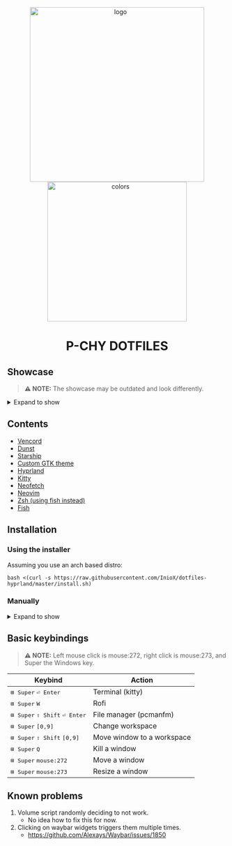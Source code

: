 <div align="center">
    <img src="https://user-images.githubusercontent.com/81521595/210214249-49b5024d-fd61-4c0b-97c8-2b74bb1ee7b8.png" alt="logo" width=400>
</div>


<div align="center">
    <img src="https://user-images.githubusercontent.com/81521595/211203162-2fbf24de-1634-4941-acd7-cf8541f7da13.png" alt="colors" width=320>
</div>

<div align="center">
    <h1>P-CHY DOTFILES</h1>
</div>

## Showcase
> **⚠️ NOTE:** The showcase may be outdated and look differently.


<details><summary>Expand to show</summary>
<p>

https://user-images.githubusercontent.com/81521595/202860841-1ebc1d34-9aee-41cc-b16e-d1028548deb1.mp4

</p>
</details>

## Contents
- [Vencord](.config/Vencord)
- [Dunst](.config/dunst)
- [Starship](.config/starship.toml)
- [Custom GTK theme]()
- [Hyprland](.config/hypr)
- [Kitty](.config/kitty)
- [Neofetch](.config/neofetch)
- [Neovim](.config/nvim)
- [Zsh (using fish instead)](home/)
- [Fish](.config/fish)

## Installation

### Using the installer

Assuming you use an arch based distro:

```shell
bash <(curl -s https://raw.githubusercontent.com/InioX/dotfiles-hyprland/master/install.sh)
```

### Manually

<details><summary>Expand to show</summary>
<p>

## Vencord
```shell
sudo npm i -g pnpm

git clone https://github.com/Vendicated/Vencord
cd Vencord

pnpm install --frozen-lockfile
pnpm build
sudo pnpm inject
```

## Dunst
```shell
paru -S --needed pod2man core/dbus libxinerama libxrandr libxss glib pango libnotify xdg-utils

git clone -b progress-styling https://github.com/k-vernooy/dunst/
make && sudo make install
```

## Fish
```shell
paru -S --needed fish lsd neofetch
chsh -s $(which fish)
```

## Starship
```shell
paru -S --needed starship
```

## Neovim
```shell
# First, back up the current config
sudo cp -r ~/.config/nvim ~/.config/nvim.bak && rm -rf ~/.config/nvim
sudo cp -r ~/.local/share/nvim ~/.local/share/nvim.bak && rm -rf ~/.local/share/nvim
cp -r ~/.local/state/nvim ~/.local/state/nvim.bak && rm -rf ~/.local/state/nvim
sudo cp -r ~/.cache/nvim ~/.cache/nvim.bak && rm -rf ~/.cache/nvim

git clone https://github.com/AstroNvim/AstroNvim ~/.config/nvim
```

## P-CHY Config
```shell
# First, back up the current config
sudo cp -a ~/.config/. ~/.config.bak/ && sudo rm -rf ~/.config/*

git clone https://github.com/InioX/dotfiles-hyprland
cd dotfiles-hyprland
cp .config/. -ar ~/.config/
cp home/. -a ~/
```

## GTK Theme
```shell
sudo cp -a themes/adw-gtk3-dark/ /usr/share/themes

gsettings set org.gnome.desktop.interface gtk-theme adw-gtk3-dark
gsettings set org.gnome.desktop.interface color-scheme 'prefer-dark'
```

</p>
</details>

## Basic keybindings

> **⚠️ NOTE:** Left mouse click is mouse:272, right click is mouse:273, and Super the Windows key.

|  Keybind | Action |
| - | - |
| <kbd>⊞ Super</kbd> <kbd>⏎ Enter</kbd> | Terminal (kitty) |
| <kbd>⊞ Super</kbd> <kbd>W</kbd> | Rofi |
| <kbd>⊞ Super</kbd> <kbd>⇧ Shift</kbd> <kbd>⏎ Enter</kbd> | File manager (pcmanfm) |
| <kbd>⊞ Super</kbd> <kbd>[0,9]</kbd> | Change workspace |
| <kbd>⊞ Super</kbd> <kbd>⇧ Shift</kbd> <kbd>[0,9]</kbd> | Move window to a workspace |
| <kbd>⊞ Super</kbd> <kbd>Q</kbd> | Kill a window |
|  <kbd>⊞ Super</kbd> <kbd>mouse:272</kbd> | Move a window |
| <kbd>⊞ Super</kbd> <kbd>mouse:273</kbd> | Resize a window |

## Known problems
1) Volume script randomly deciding to not work.
    - No idea how to fix this for now.
2) Clicking on waybar widgets triggers them multiple times.
    - https://github.com/Alexays/Waybar/issues/1850
